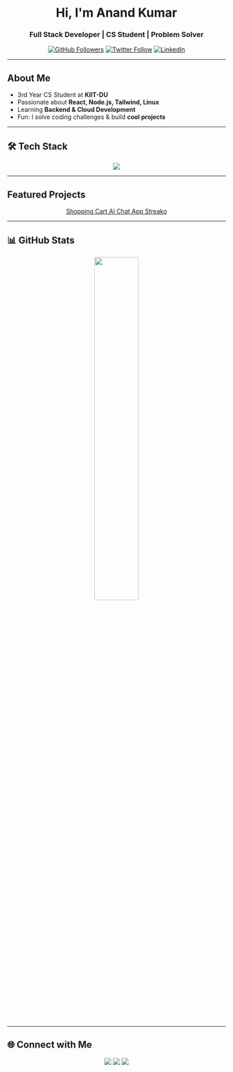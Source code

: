 <h1 align="center">Hi, I'm Anand Kumar</h1>
<h3 align="center">Full Stack Developer | CS Student | Problem Solver</h3>

<p align="center">
  <a href="https://github.com/anand-1812"><img src="https://img.shields.io/github/followers/anand-1812?label=Follow&style=social" alt="GitHub Followers" /></a>
  <a href="https://twitter.com/Anand_Kumar1812"><img src="https://img.shields.io/twitter/follow/Anand_Kumar1812?style=social" alt="Twitter Follow" /></a>
  <a href="https://linkedin.com/in/anand-kumar-6b3255373/"><img src="https://img.shields.io/badge/LinkedIn-Connect-blue?style=flat&logo=linkedin" alt="LinkedIn" /></a>
</p>

---

##  About Me

- 3rd Year CS Student at **KIIT-DU**
- Passionate about **React, Node.js, Tailwind, Linux**
- Learning **Backend & Cloud Development**
- Fun: I solve coding challenges & build **cool projects**

---

## 🛠️ Tech Stack
<p align="center">
  <img src="https://skillicons.dev/icons?i=cpp,python,js,react,nodejs,express,git,linux,vim" />
</p>

---

## Featured Projects
<p align="center">
  <a href="https://anand-1812.github.io/shopping-cart">
    Shopping Cart
  </a>
  <a href="https://anand-1812.github.io/gemini-clone">
    AI Chat App
  </a>
  <a href="https://streako-tracker.vercel.app">
    Streako
  </a>
</p>

---

## 📊 GitHub Stats
<p align="center">
  <img src="https://github-readme-stats.vercel.app/api/top-langs/?username=anand-1812&layout=compact&theme=tokyonight&hide_border=true" width="45%" />
</p>

---

## 🌐 Connect with Me
<p align="center">
  <a href="https://linkedin.com/in/anand-kumar-6b3255373/"><img src="https://img.shields.io/badge/LinkedIn-Connect-blue?style=for-the-badge&logo=linkedin" /></a>
  <a href="mailto:anand.work2005@gmail.com"><img src="https://img.shields.io/badge/Gmail-Email-D14836?style=for-the-badge&logo=gmail&logoColor=white" /></a>
  <a href="https://twitter.com/Anand_Kumar1812"><img src="https://img.shields.io/badge/Twitter-Follow-1DA1F2?style=for-the-badge&logo=twitter" /></a>
</p>
